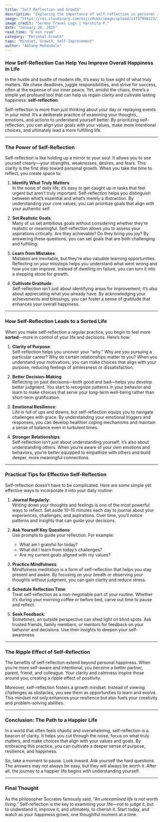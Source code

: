 ```yaml
---
title: "Self Reflection and Growth"
description: "Exploring the importance of self-reflection in personal and professional growth."
image: "https://res.cloudinary.com/dzjcz0ckk/image/upload/v1737990223/IMG-20250126-WA0074_1_xvilcr.jpg"
image_credit: "Serene Travel Logs | Harshita P."
date: "January 26, 2025"
read_time: "6 min read"
category: "Personal Growth"
tags: "Mindset, Growth, Self-Improvement"
author: "Abhang Mehendale"
---
```


### **How Self-Reflection Can Help You Improve Overall Happiness in Life**

In the hustle and bustle of modern life, it’s easy to lose sight of what truly matters. We chase deadlines, juggle responsibilities, and strive for success, often at the expense of our inner peace. Yet, amidst the chaos, there’s a simple yet profound tool that can help us regain clarity and cultivate lasting happiness: **self-reflection**.

Self-reflection is more than just thinking about your day or replaying events in your mind. It’s a deliberate practice of examining your thoughts, emotions, and actions to understand yourself better. By prioritizing self-reflection, you can align your goals with your values, make more intentional choices, and ultimately lead a more fulfilling life.

---

### **The Power of Self-Reflection**

Self-reflection is like holding up a mirror to your soul. It allows you to see yourself clearly—your strengths, weaknesses, desires, and fears. This clarity is the first step toward personal growth. When you take the time to reflect, you create space to:

1. **Identify What Truly Matters**:  
   In the noise of daily life, it’s easy to get caught up in tasks that feel urgent but aren’t truly important. Self-reflection helps you distinguish between what’s essential and what’s merely a distraction. By understanding your core values, you can prioritize goals that align with your authentic self.

2. **Set Realistic Goals**:  
   Many of us set ambitious goals without considering whether they’re realistic or meaningful. Self-reflection allows you to assess your aspirations critically. Are they achievable? Do they bring you joy? By answering these questions, you can set goals that are both challenging and fulfilling.

3. **Learn from Mistakes**:  
   Mistakes are inevitable, but they’re also valuable learning opportunities. Reflecting on your missteps helps you understand what went wrong and how you can improve. Instead of dwelling on failure, you can turn it into a stepping stone for growth.

4. **Cultivate Gratitude**:  
   Self-reflection isn’t just about identifying areas for improvement; it’s also about appreciating what you already have. By acknowledging your achievements and blessings, you can foster a sense of gratitude that enhances your overall happiness.

---

### **How Self-Reflection Leads to a Sorted Life**

When you make self-reflection a regular practice, you begin to feel more **sorted**—more in control of your life and decisions. Here’s how:

1. **Clarity of Purpose**:  
   Self-reflection helps you uncover your “why.” Why are you pursuing a particular career? Why do certain relationships matter to you? When you understand your motivations, you can make choices that align with your purpose, reducing feelings of aimlessness or dissatisfaction.

2. **Better Decision-Making**:  
   Reflecting on past decisions—both good and bad—helps you develop better judgment. You start to recognize patterns in your behavior and learn to make choices that serve your long-term well-being rather than short-term gratification.

3. **Emotional Resilience**:  
   Life is full of ups and downs, but self-reflection equips you to navigate challenges with grace. By understanding your emotional triggers and responses, you can develop healthier coping mechanisms and maintain a sense of balance even in turbulent times.

4. **Stronger Relationships**:  
   Self-reflection isn’t just about understanding yourself; it’s also about understanding others. When you’re aware of your own emotions and behaviors, you’re better equipped to empathize with others and build deeper, more meaningful connections.

---

### **Practical Tips for Effective Self-Reflection**

Self-reflection doesn’t have to be complicated. Here are some simple yet effective ways to incorporate it into your daily routine:

1. **Journal Regularly**:  
   Writing down your thoughts and feelings is one of the most powerful ways to reflect. Set aside 10–15 minutes each day to journal about your experiences, challenges, and aspirations. Over time, you’ll notice patterns and insights that can guide your decisions.

2. **Ask Yourself Key Questions**:  
   Use prompts to guide your reflection. For example:
   - What am I grateful for today?
   - What did I learn from today’s challenges?
   - Are my current goals aligned with my values?

3. **Practice Mindfulness**:  
   Mindfulness meditation is a form of self-reflection that helps you stay present and aware. By focusing on your breath or observing your thoughts without judgment, you can gain clarity and reduce stress.

4. **Schedule Reflection Time**:  
   Treat self-reflection as a non-negotiable part of your routine. Whether it’s during your morning coffee or before bed, carve out time to pause and reflect.

5. **Seek Feedback**:  
   Sometimes, an outside perspective can shed light on blind spots. Ask trusted friends, family members, or mentors for feedback on your behavior and decisions. Use their insights to deepen your self-awareness.

---

### **The Ripple Effect of Self-Reflection**

The benefits of self-reflection extend beyond personal happiness. When you’re more self-aware and intentional, you become a better partner, parent, friend, and colleague. Your clarity and calmness inspire those around you, creating a ripple effect of positivity.

Moreover, self-reflection fosters a growth mindset. Instead of viewing challenges as obstacles, you see them as opportunities to learn and evolve. This mindset not only enhances your resilience but also fuels your creativity and problem-solving abilities.

---

### **Conclusion: The Path to a Happier Life**

In a world that often feels chaotic and overwhelming, self-reflection is a beacon of clarity. It helps you cut through the noise, focus on what truly matters, and make choices that align with your values and goals. By embracing this practice, you can cultivate a deeper sense of purpose, resilience, and happiness.

So, take a moment to pause. Look inward. Ask yourself the hard questions. The answers may not always be easy, but they will always be worth it. After all, the journey to a happier life begins with understanding yourself.

---

### **Final Thought**

As the philosopher Socrates famously said, *“An unexamined life is not worth living.”* Self-reflection is the key to examining your life—not to judge it, but to understand it, improve it, and ultimately, to cherish it. Start today, and watch as your happiness grows, one thoughtful moment at a time.